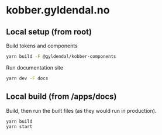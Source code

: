 # kobber.gyldendal.no

## Local setup (from root)

Build tokens and components

```sh
yarn build -F @gyldendal/kobber-components
```

Run documentation site

```sh
yarn dev -F docs
```

## Local build (from /apps/docs)

Build, then run the built files (as they would run in production).

```sh
yarn build
yarn start
```
